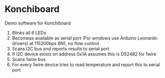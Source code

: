 Konchiboard
===========

Demo software for Konchiboard

1. Blinks all 6 LEDs
2. Becomeas available as serial port (For windows use Arduino Leonardo drivers) at 115200bps 8N1, no flow control
3. Scans I2C bus and reports results to serial port
4. If  I2C device exists on address 0x1A assumes this is DS2482 for 1wire
5. Scans 1wire bus
6. For every 1wire device tries to read temperature and report this to serial port
